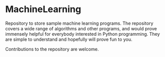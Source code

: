 # MachineLearning 

Repository to store sample machine learning programs.
 The repository covers a wide range of algorithms and other programs, and would prove immensely helpful for everybody interested in Python programming.
  They are simple to understand and hopefully will prove fun to you.


Contributions to the repository are welcome.

